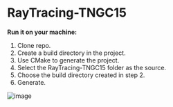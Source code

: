 # RayTracing-TNGC15

**Run it on your machine:**
1. Clone repo.
2. Create a build directory in the project.
3. Use CMake to generate the project.
4. Select the RayTracing-TNGC15 folder as the source.
5. Choose the build directory created in step 2.
6. Generate.

![image](https://github.com/rasmussvala/TNGC15-Global-Illumination/assets/91534734/edc5bbe6-039c-4c0b-b339-3aa7291aa597)
